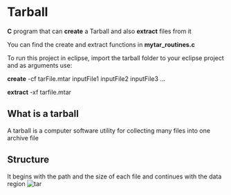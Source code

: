 # Tarball
<b>C</b> program that can <b>create</b> a Tarball and also <b>extract</b> files from it

You can find the create and extract functions in <b>mytar_routines.c</b>

To run this project in eclipse, import the tarball folder to your eclipse project and as arguments use:

<b>create</b>
-cf tarFile.mtar inputFile1 inputFile2 inputFile3 ...

<b>extract</b>
-xf tarfile.mtar

## What is a tarball
A tarball is a computer software utility for collecting many files into one archive file

## Structure
It begins with the path and the size of each file and continues with the data region
![tar](https://user-images.githubusercontent.com/36489953/38105095-61a89274-338b-11e8-8a34-12ff8cab2c91.PNG)

